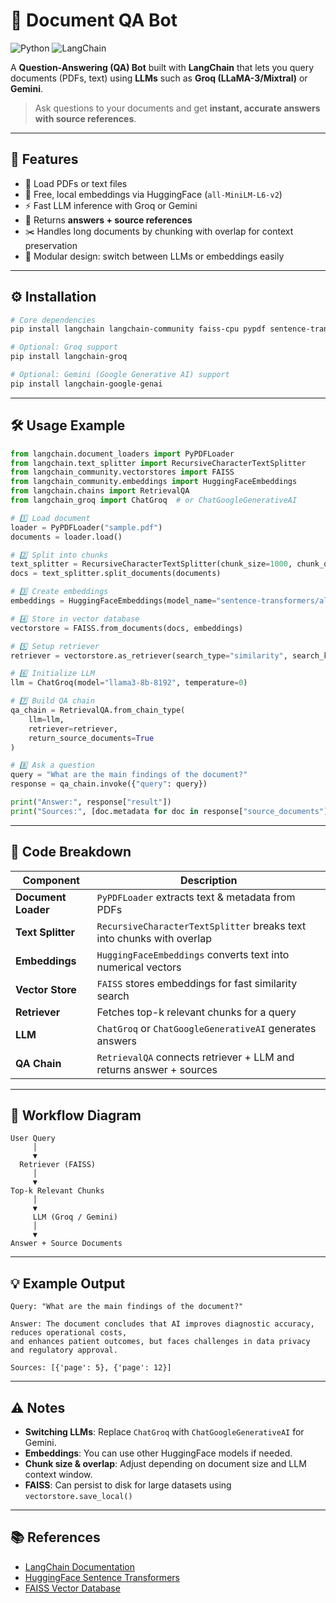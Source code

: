 # 📘 Document QA Bot

![Python](https://img.shields.io/badge/Python-3.10+-blue?logo=python)
![LangChain](https://img.shields.io/badge/LangChain-v0.1.0-orange)


A **Question-Answering (QA) Bot** built with **LangChain** that lets you query documents (PDFs, text) using **LLMs** such as **Groq (LLaMA-3/Mixtral)** or **Gemini**.

> Ask questions to your documents and get **instant, accurate answers with source references**.

---

## 🚀 Features

* 📄 Load PDFs or text files
* 🔢 Free, local embeddings via HuggingFace (`all-MiniLM-L6-v2`)
* ⚡ Fast LLM inference with Groq or Gemini
* 🧠 Returns **answers + source references**
* ✂️ Handles long documents by chunking with overlap for context preservation
* 🔄 Modular design: switch between LLMs or embeddings easily

---

## ⚙️ Installation

```bash
# Core dependencies
pip install langchain langchain-community faiss-cpu pypdf sentence-transformers

# Optional: Groq support
pip install langchain-groq

# Optional: Gemini (Google Generative AI) support
pip install langchain-google-genai
```

---

## 🛠️ Usage Example

```python
from langchain.document_loaders import PyPDFLoader
from langchain.text_splitter import RecursiveCharacterTextSplitter
from langchain_community.vectorstores import FAISS
from langchain_community.embeddings import HuggingFaceEmbeddings
from langchain.chains import RetrievalQA
from langchain_groq import ChatGroq  # or ChatGoogleGenerativeAI

# 1️⃣ Load document
loader = PyPDFLoader("sample.pdf")
documents = loader.load()

# 2️⃣ Split into chunks
text_splitter = RecursiveCharacterTextSplitter(chunk_size=1000, chunk_overlap=200)
docs = text_splitter.split_documents(documents)

# 3️⃣ Create embeddings
embeddings = HuggingFaceEmbeddings(model_name="sentence-transformers/all-MiniLM-L6-v2")

# 4️⃣ Store in vector database
vectorstore = FAISS.from_documents(docs, embeddings)

# 5️⃣ Setup retriever
retriever = vectorstore.as_retriever(search_type="similarity", search_kwargs={"k": 3})

# 6️⃣ Initialize LLM
llm = ChatGroq(model="llama3-8b-8192", temperature=0)

# 7️⃣ Build QA chain
qa_chain = RetrievalQA.from_chain_type(
    llm=llm,
    retriever=retriever,
    return_source_documents=True
)

# 8️⃣ Ask a question
query = "What are the main findings of the document?"
response = qa_chain.invoke({"query": query})

print("Answer:", response["result"])
print("Sources:", [doc.metadata for doc in response["source_documents"]])
```

---

## 🔎 Code Breakdown

| Component           | Description                                                           |
| ------------------- | --------------------------------------------------------------------- |
| **Document Loader** | `PyPDFLoader` extracts text & metadata from PDFs                      |
| **Text Splitter**   | `RecursiveCharacterTextSplitter` breaks text into chunks with overlap |
| **Embeddings**      | `HuggingFaceEmbeddings` converts text into numerical vectors          |
| **Vector Store**    | `FAISS` stores embeddings for fast similarity search                  |
| **Retriever**       | Fetches top-k relevant chunks for a query                             |
| **LLM**             | `ChatGroq` or `ChatGoogleGenerativeAI` generates answers              |
| **QA Chain**        | `RetrievalQA` connects retriever + LLM and returns answer + sources   |

---

## 🔄 Workflow Diagram

```
User Query
     │
     ▼
  Retriever (FAISS)
     │
     ▼
Top-k Relevant Chunks
     │
     ▼
     LLM (Groq / Gemini)
     │
     ▼
Answer + Source Documents
```

---

## 💡 Example Output

```
Query: "What are the main findings of the document?"

Answer: The document concludes that AI improves diagnostic accuracy, reduces operational costs, 
and enhances patient outcomes, but faces challenges in data privacy and regulatory approval.

Sources: [{'page': 5}, {'page': 12}]
```

---

## ⚠️ Notes

* **Switching LLMs**: Replace `ChatGroq` with `ChatGoogleGenerativeAI` for Gemini.
* **Embeddings**: You can use other HuggingFace models if needed.
* **Chunk size & overlap**: Adjust depending on document size and LLM context window.
* **FAISS**: Can persist to disk for large datasets using `vectorstore.save_local()`

---

## 📚 References

* [LangChain Documentation](https://www.langchain.com/docs/)
* [HuggingFace Sentence Transformers](https://www.sbert.net/)
* [FAISS Vector Database](https://github.com/facebookresearch/faiss)

